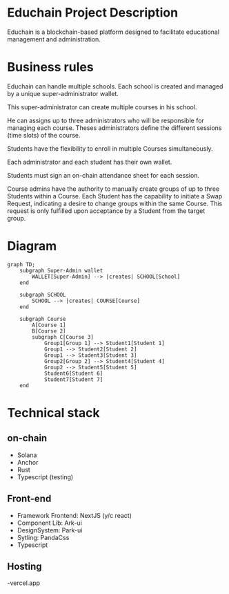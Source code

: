 # Educhain Project Description

Educhain is a blockchain-based platform designed to facilitate educational management and administration.

# Business rules

Educhain can handle multiple schools.
Each school is created and managed by a unique super-administrator wallet.

This super-administrator can create multiple courses in his school.

He can assigns up to three administrators who will be responsible for managing each course.
Theses administrators define the different sessions (time slots) of the course.

Students have the flexibility to enroll in multiple Courses simultaneously.

Each administrator and each student has their own wallet.

Students must sign an on-chain attendance sheet for each session. 

Course admins have the authority to manually create groups of up to three Students within a Course. Each Student has the capability to initiate a Swap Request, indicating a desire to change groups within the same Course. This request is only fulfilled upon acceptance by a Student from the target group.

# Diagram

```mermaid
graph TD;
    subgraph Super-Admin wallet
        WALLET[Super-Admin] --> |creates| SCHOOL[School]
    end

    subgraph SCHOOL
        SCHOOL --> |creates| COURSE[Course]
    end

    subgraph Course
        A[Course 1]
        B[Course 2]
        subgraph C[Course 3]
            Group1[Group 1] --> Student1[Student 1]
            Group1 --> Student2[Student 2]
            Group1 --> Student3[Student 3]
            Group2[Group 2] --> Student4[Student 4]
            Group2 --> Student5[Student 5]
            Student6[Student 6]
            Student7[Student 7]
    end
```

# Technical stack

## on-chain
- Solana
- Anchor
- Rust
- Typescript (testing)

## Front-end
- Framework Frontend: NextJS (y/c react)
- Component Lib: Ark-ui
- DesignSystem: Park-ui
- Sytling: PandaCss
- Typescript

## Hosting
-vercel.app
